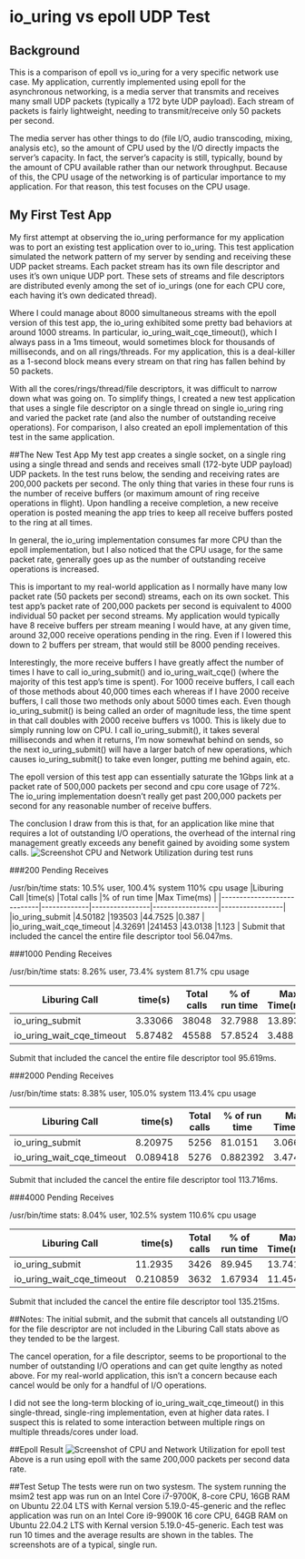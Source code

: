# io_uring vs epoll UDP Test
## Background
This is a comparison of epoll vs io_uring for a very specific network use case. My application, currently implemented using epoll for the asynchronous networking, is a media server that transmits and receives many small UDP packets (typically a 172 byte UDP payload). Each stream of packets is fairly lightweight, needing to transmit/receive only 50 packets per second.

The media server has other things to do (file I/O, audio transcoding, mixing, analysis etc), so the amount of CPU used by the I/O directly impacts the server’s capacity. In fact, the server’s capacity is still, typically, bound by the amount of CPU available rather than our network throughput. Because of this, the CPU usage of the networking is of particular importance to my application. For that reason, this test focuses on the CPU usage.

## My First Test App
My first attempt at observing the io_uring performance for my application was to port an existing test application over to io_uring. This test application simulated the network pattern of my server by sending and receiving these UDP packet streams. Each packet stream has its own file descriptor and uses it’s own unique UDP port. These sets of streams and file descriptors are distributed evenly among the set of io_urings (one for each CPU core, each having it’s own dedicated thread).

Where I could manage about 8000 simultaneous streams with the epoll version of this test app, the io_uring exhibited some pretty bad behaviors at around 1000 streams. In particular, io_uring_wait_cqe_timeout(), which I always pass in a 1ms timeout, would sometimes block for thousands of milliseconds, and on all rings/threads. For my application, this is a deal-killer as a 1-second block means every stream on that ring has fallen behind by 50 packets.

With all the cores/rings/thread/file descriptors, it was difficult to narrow down what was going on. To simplify things, I created a new test application that uses a single file descriptor on a single thread on single io_uring ring and varied the packet rate (and also the number of outstanding receive operations). For comparison, I also created an epoll implementation of this test in the same application.

##The New Test App
My test app creates a single socket, on a single ring using a single thread and sends and receives small (172-byte UDP payload) UDP packets. In the test runs below, the sending and receiving rates are 200,000 packets per second. The only thing that varies in these four runs is the number of receive buffers (or maximum amount of ring receive operations in flight). Upon handling a receive completion, a new receive operation is posted meaning the app tries to keep all receive buffers posted to the ring at all times.

In general, the io_uring implementation consumes far more CPU than the epoll implementation, but I also noticed that the CPU usage, for the same packet rate, generally goes up as the number of outstanding receive operations is increased.

This is important to my real-world application as I normally have many low packet rate (50 packets per second) streams, each on its own socket. This test app’s packet rate of 200,000 packets per second is equivalent to 4000 individual 50 packet per second streams. My application would typically have 8 receive buffers per stream meaning I would have, at any given time, around 32,000 receive operations pending in the ring. Even if I lowered this down to 2 buffers per stream, that would still be 8000 pending receives.

Interestingly, the more receive buffers I have greatly affect the number of times I have to call io_uring_submit() and io_uring_wait_cqe() (where the majority of this test app’s time is spent). For 1000 receive buffers, I call each of those methods about 40,000 times each whereas if I have 2000 receive buffers, I call those two methods only about 5000 times each. Even though io_uring_submit() is being called an order of magnitude less, the time spent in that call doubles with 2000 receive buffers vs 1000. This is likely due to simply running low on CPU. I call io_uring_submit(), it takes several milliseconds and when it returns, I’m now somewhat behind on sends, so the next io_uring_submit() will have a larger batch of new operations, which causes io_uring_submit() to take even longer, putting me behind again, etc.

The epoll version of this test app can essentially saturate the 1Gbps link at a packet rate of 500,000 packets per second and cpu core usage of 72%. The io_uring implementation doesn’t really get past 200,000 packets per second for any reasonable number of receive buffers.

The conclusion I draw from this is that, for an application like mine that requires a lot of outstanding I/O operations, the overhead of the internal ring management greatly exceeds any benefit gained by avoiding some system calls.
![Screenshot CPU and Network Utilization during test runs](https://github.com/bateyejoe/AsynchUdpTests//blob/main/images/io_uring_200000.png)

###200 Pending Receives

/usr/bin/time stats:
10.5% user, 100.4% system 110% cpu usage
|Liburing Call               |time(s)      |Total calls     |% of run time     |Max Time(ms)     |
|----------------------------|-------------|----------------|------------------|-----------------|
|io_uring_submit             |4.50182      |193503          |44.7525           |0.387            |
|io_uring_wait_cqe_timeout   |4.32691      |241453          |43.0138           |1.123            |
Submit that included the cancel the entire file descriptor tool 56.047ms.

###1000 Pending Receives

/usr/bin/time stats:
8.26% user, 73.4% system 81.7% cpu usage

|Liburing Call               |time(s)      |Total calls     |% of run time     |Max Time(ms)     |
|----------------------------|-------------|----------------|------------------|-----------------|
|io_uring_submit             |3.33066      |38048           |32.7988           |13.893           |
|io_uring_wait_cqe_timeout   |5.87482      |45588           |57.8524           |3.488            |

Submit that included the cancel the entire file descriptor tool 95.619ms.

###2000 Pending Receives

/usr/bin/time stats:
8.38% user, 105.0% system 113.4% cpu usage

|Liburing Call               |time(s)      |Total calls     |% of run time     |Max Time(ms)     |
|----------------------------|-------------|----------------|------------------|-----------------|
|io_uring_submit             |8.20975      |5256            |81.0151           |3.066            |
|io_uring_wait_cqe_timeout   |0.089418     |5276            |0.882392          |3.474            |

Submit that included the cancel the entire file descriptor tool 113.716ms.

###4000 Pending Receives

/usr/bin/time stats:
8.04% user, 102.5% system 110.6% cpu usage

|Liburing Call               |time(s)      |Total calls     |% of run time     |Max Time(ms)     |
|----------------------------|-------------|----------------|------------------|-----------------|
|io_uring_submit             |11.2935      |3426            |89.945            |13.741           |
|io_uring_wait_cqe_timeout   |0.210859     |3632            |1.67934           |11.454           |

Submit that included the cancel the entire file descriptor tool 135.215ms.

##Notes:
The initial submit, and the submit that cancels all outstanding I/O for the file descriptor are not included in the Liburing Call stats above as they tended to be the largest.

The cancel operation, for a file descriptor, seems to be proportional to the number of outstanding I/O operations and can get quite lengthy as noted above. For my real-world application, this isn’t a concern because each cancel would be only for a handful of I/O operations.

I did not see the long-term blocking of io_uring_wait_cqe_timeout() in this single-thread, single-ring implementation, even at higher data rates. I suspect this is related to some interaction between multiple rings on multiple threads/cores under load. 

##Epoll Result
![Screenshot of CPU and Network Utilization for epoll test](https://github.com/bateyejoe/AsynchUdpTests/blob/main/images/epoll_200000.png)
Above is a run using epoll with the same 200,000 packets per second data rate.

##Test Setup
The tests were run on two systesm. The system running the msim2 test app was run on an Intel Core i7-9700K, 8-core CPU, 16GB RAM on Ubuntu 22.04 LTS with Kernal version 5.19.0-45-generic and the reflec application was run on an Intel Core i9-9900K 16 core CPU, 64GB RAM on Ubuntu 22.04.2 LTS with Kernal version 5.19.0-45-generic.
Each test was run 10 times and the average results are shown in the tables. The screenshots are of a typical, single run.
